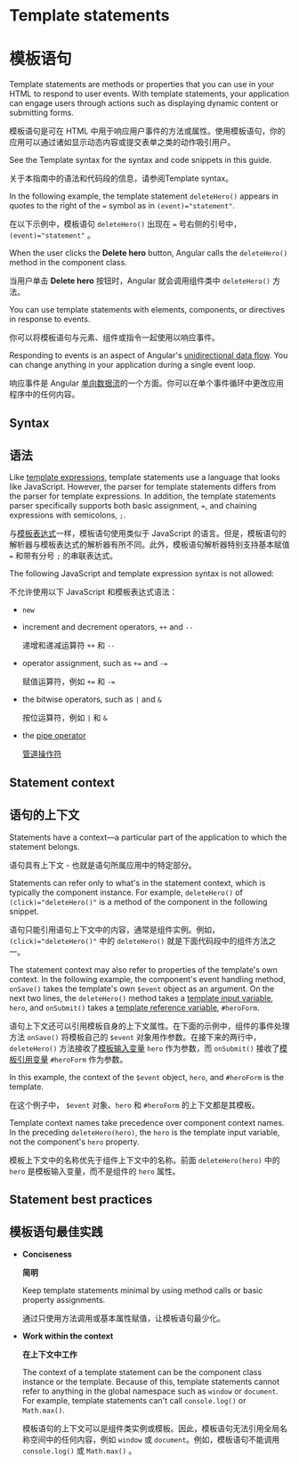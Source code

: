 # Template statements

# 模板语句

Template statements are methods or properties that you can use in your HTML to respond to user events.
With template statements, your application can engage users through actions such as displaying dynamic content or submitting forms.

模板语句是可在 HTML 中用于响应用户事件的方法或属性。使用模板语句，你的应用可以通过诸如显示动态内容或提交表单之类的动作吸引用户。

<div class="alert is-helpful">

See the <live-example name="template-syntax">Template syntax</live-example> for
the syntax and code snippets in this guide.

关于本指南中的语法和代码段的信息，请参阅<live-example name="template-syntax">Template syntax</live-example>。

</div>

In the following example, the template statement `deleteHero()` appears in quotes to the right of the `=`&nbsp;symbol as in `(event)="statement"`.

在以下示例中，模板语句 `deleteHero()` 出现在 `=` 号右侧的引号中，`(event)="statement"` 。

<code-example path="template-syntax/src/app/app.component.html" region="context-component-statement" header="src/app/app.component.html"></code-example>

When the user clicks the **Delete hero** button, Angular calls the `deleteHero()` method in the component class.

当用户单击 **Delete hero** 按钮时，Angular 就会调用组件类中 `deleteHero()` 方法。

You can use template statements with elements, components, or directives in response to events.

你可以将模板语句与元素、组件或指令一起使用以响应事件。

<div class="alert is-helpful">

Responding to events is an aspect of Angular's [unidirectional data flow](guide/glossary#unidirectional-data-flow).
You can change anything in your application during a single event loop.

响应事件是 Angular [单向数据流](guide/glossary#unidirectional-data-flow)的一个方面。你可以在单个事件循环中更改应用程序中的任何内容。

</div>

## Syntax

## 语法

Like [template expressions](guide/interpolation), template statements use a language that looks like JavaScript.
However, the parser for template statements differs from the parser for template expressions.
In addition, the template statements parser specifically supports both basic assignment, `=`, and chaining expressions with semicolons, `;`.

与[模板表达式](guide/interpolation)一样，模板语句使用类似于 JavaScript 的语言。但是，模板语句的解析器与模板表达式的解析器有所不同。此外，模板语句解析器特别支持基本赋值 `=` 和带有分号 `;` 的串联表达式。

The following JavaScript and template expression syntax is not allowed:

不允许使用以下 JavaScript 和模板表达式语法：

* `new`
* increment and decrement operators, `++` and `--`

  递增和递减运算符 `++` 和 `--`

* operator assignment, such as `+=` and `-=`

  赋值运算符，例如 `+=` 和 `-=`

* the bitwise operators, such as `|` and `&`

  按位运算符，例如 `|` 和 `&`

* the [pipe operator](guide/pipes)

  [管道操作符](guide/pipes)

## Statement context

## 语句的上下文

Statements have a context&mdash;a particular part of the application to which the statement belongs.

语句具有上下文 - 也就是语句所属应用中的特定部分。

Statements can refer only to what's in the statement context, which is typically the component instance.
For example, `deleteHero()` of `(click)="deleteHero()"` is a method of the component in the following snippet.

语句只能引用语句上下文中的内容，通常是组件实例。例如，`(click)="deleteHero()"` 中的 `deleteHero()` 就是下面代码段中的组件方法之一。

<code-example path="template-syntax/src/app/app.component.html" region="context-component-statement" header="src/app/app.component.html"></code-example>

The statement context may also refer to properties of the template's own context.
In the following example, the component's event handling method, `onSave()` takes the template's own `$event` object as an argument.
On the next two lines, the `deleteHero()` method takes a [template input variable](guide/structural-directives#shorthand), `hero`, and `onSubmit()` takes a [template reference variable](guide/template-reference-variables), `#heroForm`.

语句上下文还可以引用模板自身的上下文属性。在下面的示例中，组件的事件处理方法 `onSave()` 将模板自己的 `$event` 对象用作参数。在接下来的两行中， `deleteHero()` 方法接收了[模板输入变量](guide/structural-directives#shorthand) `hero` 作为参数，而 `onSubmit()` 接收了[模板引用变量](guide/template-reference-variables) `#heroForm` 作为参数。

<code-example path="template-syntax/src/app/app.component.html" region="context-var-statement" header="src/app/app.component.html"></code-example>

In this example, the context of the `$event` object, `hero`, and `#heroForm` is the template.

在这个例子中， `$event` 对象、`hero` 和 `#heroForm` 的上下文都是其模板。

Template context names take precedence over component context names.
In the preceding `deleteHero(hero)`, the `hero` is the template input variable, not the component's `hero` property.

模板上下文中的名称优先于组件上下文中的名称。前面 `deleteHero(hero)` 中的 `hero` 是模板输入变量，而不是组件的 `hero` 属性。

## Statement best practices

## 模板语句最佳实践

* **Conciseness**

  **简明**

  Keep template statements minimal by using method calls or basic property assignments.

  通过只使用方法调用或基本属性赋值，让模板语句最少化。

* **Work within the context**

  **在上下文中工作**

  The context of a template statement can be the component class instance or the template.
  Because of this, template statements cannot refer to anything in the global namespace such as `window` or `document`.
  For example, template statements can't call `console.log()` or `Math.max()`.

  模板语句的上下文可以是组件类实例或模板。因此，模板语句无法引用全局名称空间中的任何内容，例如 `window` 或 `document`。例如，模板语句不能调用 `console.log()` 或 `Math.max()` 。
